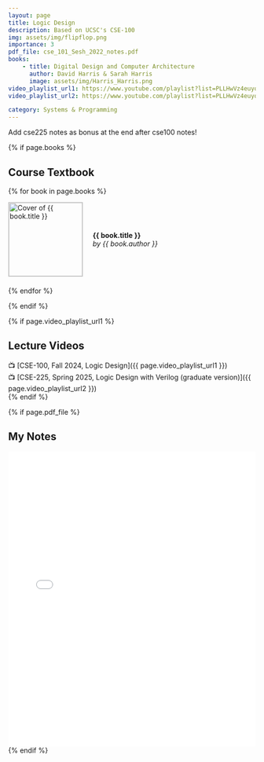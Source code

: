 ```yaml
---  
layout: page  
title: Logic Design  
description: Based on UCSC's CSE-100   
img: assets/img/flipflop.png  
importance: 3  
pdf_file: cse_101_Sesh_2022_notes.pdf
books:
    - title: Digital Design and Computer Architecture
      author: David Harris & Sarah Harris
      image: assets/img/Harris_Harris.png
video_playlist_url1: https://www.youtube.com/playlist?list=PLLHwVz4euyqgKJ8rizbW7ZWNbusXobms7
video_playlist_url2: https://www.youtube.com/playlist?list=PLLHwVz4euyqhs6m5Ax3M3L9GMtOofH6KL

category: Systems & Programming  
---  
```

  
Add cse225 notes as bonus at the end after cse100 notes!

{% if page.books %}
## Course Textbook

{% for book in page.books %}
<div style="display: flex; align-items: center; margin-bottom: 20px;">
  <img src="{{ book.image | relative_url }}" alt="Cover of {{ book.title }}" style="height: 150px; margin-right: 20px; border: 1px solid #ccc;">
  <div>
    <strong>{{ book.title }}</strong><br>
    <em>by {{ book.author }}</em>
  </div>
</div>
{% endfor %}

{% endif %}

{% if page.video_playlist_url1 %}
## Lecture Videos
📺 [CSE-100, Fall 2024, Logic Design]({{ page.video_playlist_url1 }})  
📺 [CSE-225, Spring 2025, Logic Design with Verilog (graduate version)]({{ page.video_playlist_url2 }})  
{% endif %}

<!-- Your regular note content here -->  
{% if page.pdf_file %}
## My Notes
<iframe src="{{ '/assets/pdf/' | append: page.pdf_file | relative_url }}" width="100%" height="600px" style="border: none;">
  <p>Your browser does not support PDFs. <a href="{{ '/assets/pdf/' | append: page.pdf_file | relative_url }}">Download the PDF</a>.</p>
</iframe>
{% endif %}




